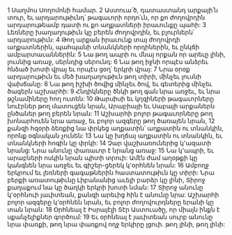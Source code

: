 1 Սաղմոս Սողոմոնի համար.
2 Աստուա՛ծ, դատաստանդ արքայի՛ն տուր,
եւ արդարութիւնդ՝ թագաւորի որդո՛ւն,
որ քո ժողովրդին արդարութեամբ դատի
ու քո աղքատների իրաւունքը պահի:
3 Լեռները խաղաղութիւն կը բերեն ժողովրդին,
եւ բլուրներն՝ արդարութիւն:
4 Թող արքան իրաւունք տայ ժողովրդի աղքատներին,
պահպանի տնանկների որդիներին,
եւ ընկճի ամբարտաւաններին:
5 Նա թող ապրի ու մնայ որքան որ արեւը լինի,
լուսնից առաջ, սերնդից սերունդ:
6 Նա թող իջնի որպէս անձրեւ հնձած խոտի վրայ եւ որպէս ցօղ՝ երկրի վրայ:
7 Նրա օրօք արդարութիւն եւ մեծ խաղաղութիւն թող տիրի,
մինչեւ լուսնի վախճանը:
8 Նա թող իշխի ծովից մինչեւ ծով,
եւ գետերից մինչեւ ծագերն աշխարհի:
9 Հնդիկները ծնկի թող գան նրա առջեւ,
եւ նրա թշնամիները հող ուտեն:
10 Թարսիսի եւ կղզիների թագաւորները նուէրներ թող մատուցեն նրան,
Արաբիայի եւ Սաբայի արքաներն ընծաներ թող բերեն նրան:
11 Աշխարհի բոլոր թագաւորները թող խոնարհուեն նրա առաջ, եւ բոլոր ազգերը թող ծառայեն նրան,
12 քանզի հզօրի ձեռքից նա փրկեց աղքատին՝
աղքատին ու տնանկին, որոնք օգնական չունեն:
13 Նա կը խղճայ աղքատին ու տնանկին,
եւ տնանկների հոգին կը փրկի:
14 Չար վաշխառուներից կ՚ազատի նրանց:
Նրա անունը փառաւոր է նրանց առաջ:
15 Նա կ՚ապրի, եւ արաբների ոսկին նրան պիտի տրուի: Ամէն ժամ աղօթքի կը կանգնեն նրա առջեւ
եւ գիշեր-ցերեկ կ՚օրհնեն նրան:
16 Ամբողջ երկրում եւ լեռների գագաթներին հաստատութիւն կը տիրի:
Նրա բերքի առատութիւնը Լիբանանից աւելի բարձր կը լինի,
Տիրոջ քաղաքում նա կը ծաղկի երկրի խոտի նման:
17 Տիրոջ անունը կ՚օրհնուի յաւիտեան,
քանզի արեւից հին է անունը նրա:
Աշխարհի բոլոր ազգերը կ՚օրհնեն նրան,
եւ բոլոր ժողովուրդները երանի կը տան նրան:
18 Օրհնեալ է Իսրայէլի Տէր Աստուածը,
որ միայն ինքն է սքանչելիքներ գործում:
19 Եւ օրհնեալ է յաւիտեան սուրբ անունը նրա փառքի,
թող նրա փառքով ողջ երկիրը լցուի.
թող լինի, թող լինի:
